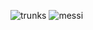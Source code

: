 ![trunks](https://github.com/c3-abel-silva/c3-abel-silva/assets/129803782/4c8c067e-9de6-4788-928b-743669f254f4)
![messi](https://github.com/c3-abel-silva/c3-abel-silva/assets/129803782/010c9459-446c-4add-8bea-76d1e22c9aab)
